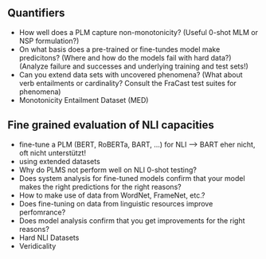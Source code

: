 __Quantifiers__
-
- How well does a PLM capture non-monotonicity? (Useful 0-shot MLM or NSP formulation?)
- On what basis does a pre-trained or fine-tundes model make predicitons? (Where and how do the models fail with hard data?) (Analyze failure and successes and underlying training and test sets!)
- Can you extend data sets with uncovered phenomena? (What about verb entailments or cardinality? Consult the FraCast test suites for phenomena)
- Monotonicity Entailment Dataset (MED)

__Fine grained evaluation of NLI capacities__
-
  - fine-tune a PLM (BERT, RoBERTa, BART, ...) for NLI --> BART eher nicht, oft nicht unterstützt!
  - using extended datasets
  - Why do PLMS not perform well on NLI 0-shot testing?
  - Does system analysis for fine-tuned models confirm that your model makes the right predictions for the right reasons?
  - How to make use of data from WordNet, FrameNet, etc.?
  - Does fine-tuning on data from linguistic resources improve perfomrance?
  - Does model analysis confirm that you get improvements for the right reasons?
  - Hard NLI Datasets
  - Veridicality
